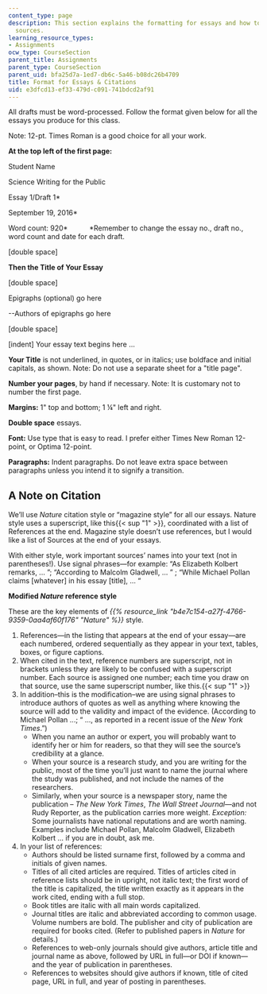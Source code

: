 ```yaml
---
content_type: page
description: This section explains the formatting for essays and how to properly cite
  sources.
learning_resource_types:
- Assignments
ocw_type: CourseSection
parent_title: Assignments
parent_type: CourseSection
parent_uid: bfa25d7a-1ed7-db6c-5a46-b08dc26b4709
title: Format for Essays & Citations
uid: e3dfcd13-ef33-479d-c091-741bdcd2af91
---
```


All drafts must be word-processed. Follow the format given below for all the essays you produce for this class.

Note: 12-pt. Times Roman is a good choice for all your work.

**At the top left of the first page:**

Student Name

Science Writing for the Public

Essay 1/Draft 1\*

September 19, 2016\*

Word count: 920\*           \*Remember to change the essay no., draft no., word count and date for each draft.

\[double space\]

**Then the Title of Your Essay**

\[double space\]

Epigraphs (optional) go here

\--Authors of epigraphs go here

\[double space\]

\[indent\] Your essay text begins here ...

**Your Title** is not underlined, in quotes, or in italics; use boldface and initial capitals, as shown. Note: Do not use a separate sheet for a "title page".

**Number your pages**, by hand if necessary. Note: It is customary not to number the first page.

**Margins:** 1" top and bottom; 1 ¼" left and right.

**Double space** essays.

**Font:** Use type that is easy to read. I prefer either Times New Roman 12-point, or Optima 12-point.

**Paragraphs:** Indent paragraphs. Do not leave extra space between paragraphs unless you intend it to signify a transition.

A Note on Citation
------------------

We’ll use _Nature_ citation style or “magazine style” for all our essays. Nature style uses a superscript, like this{{< sup "1" >}}, coordinated with a list of References at the end. Magazine style doesn’t use references, but I would like a list of Sources at the end of your essays.

With either style, work important sources’ names into your text (not in parentheses!). Use signal phrases—for example: “As Elizabeth Kolbert remarks, ... ”; “According to Malcolm Gladwell, ... ” ; “While Michael Pollan claims \[whatever\] in his essay \[title\], ... “

**Modified _Nature_ reference style**

These are the key elements of _{{% resource_link "b4e7c154-a27f-4766-9359-0aa4af60f176" "Nature" %}}_ style.

1.  References—in the listing that appears at the end of your essay—are each numbered, ordered sequentially as they appear in your text, tables, boxes, or figure captions.
2.  When cited in the text, reference numbers are superscript, not in brackets unless they are likely to be confused with a superscript number. Each source is assigned one number; each time you draw on that source, use the same superscript number, like this.{{< sup "1" >}}
3.  In addition–this is the modification–we are using signal phrases to introduce authors of quotes as well as anything where knowing the source will add to the validity and impact of the evidence. (According to Michael Pollan ...; “ ..., as reported in a recent issue of the _New York Times_.”)
    *   When you name an author or expert, you will probably want to identify her or him for readers, so that they will see the source’s credibility at a glance.
    *   When your source is a research study, and you are writing for the public, most of the time you’ll just want to name the journal where the study was published, and not include the names of the researchers.
    *   Similarly, when your source is a newspaper story, name the publication – _The New York Times_, _The Wall Street Journal_—and not Rudy Reporter, as the publication carries more weight. _Exception:_ Some journalists have national reputations and are worth naming. Examples include Michael Pollan, Malcolm Gladwell, Elizabeth Kolbert ... if you are in doubt, ask me.
4.  In your list of references:
    *   Authors should be listed surname first, followed by a comma and initials of given names.
    *   Titles of all cited articles are required. Titles of articles cited in reference lists should be in upright, not italic text; the first word of the title is capitalized, the title written exactly as it appears in the work cited, ending with a full stop.
    *   Book titles are italic with all main words capitalized.
    *   Journal titles are italic and abbreviated according to common usage. Volume numbers are bold. The publisher and city of publication are required for books cited. (Refer to published papers in _Nature_ for details.)
    *   References to web-only journals should give authors, article title and journal name as above, followed by URL in full—or DOI if known—and the year of publication in parentheses.
    *   References to websites should give authors if known, title of cited page, URL in full, and year of posting in parentheses.